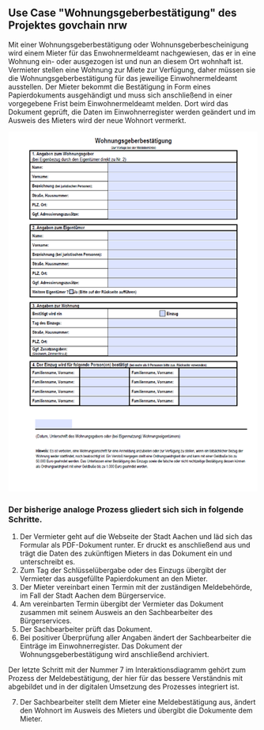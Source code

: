 ## Use Case "Wohnungsgeberbestätigung" des Projektes govchain nrw

Mit einer Wohnungsgeberbestätigung oder Wohnunsgeberbescheinigung wird einem Mieter für das Enwohnermeldeamt nachgewiesen, das er in eine Wohnung ein- oder ausgezogen ist und nun an diesem Ort wohnhaft ist. Vermieter stellen eine Wohnung zur Miete zur Verfügung, daher müssen sie die Wohnungsgeberbestätigung für das jeweilige Einwohnermeldeamt ausstellen. Der Mieter bekommt die Bestätigung in Form eines Papierdokuments ausgehändigt und muss sich anschließend in einer vorgegebene Frist beim Einwohnermeldeamt melden. Dort wird das Dokument geprüft, die Daten im Einwohnerregister werden geändert und im Ausweis des Mieters wird der neue Wohnort vermerkt.

![Wohnungsgeberbestägigung-Formular](Images/Formular-Wohnungsgeberbestätigung.PNG "Formular Wohnungsgeberbestätigung")  

### Der bisherige analoge Prozess gliedert sich sich in folgende Schritte.

1. Der Vermieter geht auf die Webseite der Stadt Aachen und läd sich das Formular als PDF-Dokument runter. Er druckt es anschließend aus und trägt die Daten des zukünftigen Mieters in das Dokument ein und unterschreibt es.
2. Zum Tag der Schlüsselübergabe oder des Einzugs übergibt der Vermieter das ausgefüllte Papierdokument an den Mieter.
3. Der Mieter vereinbart einen Termin mit der zuständigen Meldebehörde, im Fall der Stadt Aachen dem Bürgerservice. 
4. Am vereinbarten Termin übergibt der Vermieter das Dokument zusammen mit seinem Ausweis an den Sachbearbeiter des Bürgerservices.
5. Der Sachbearbeiter prüft das Dokument.
6. Bei positiver Überprüfung aller Angaben ändert der Sachbearbeiter die Einträge im Einwohnerregister. Das Dokument der Wohnungsgeberbestätigung wird anschließend archiviert.

Der letzte Schritt mit der Nummer 7 im Interaktionsdiagramm gehört zum Prozess der Meldebestätigung, der hier für das bessere Verständnis mit abgebildet und in der digitalen Umsetzung des Prozesses integriert ist. 

7. Der Sachbearbeiter stellt dem Mieter eine Meldebestätigung aus, ändert den Wohnort im Ausweis des Mieters und übergibt die Dokumente dem Mieter.



